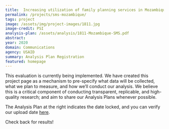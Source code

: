 ```yaml
---
title:  Increasing utilization of family planning services in Mozambique through an SMS Intervention
permalink: /projects/sms-mozambique/
tags: project  
image: /assets/img/project-images/1811.jpg
image-credit: PSI
analysis-plan: /assets/analysis/1811-Mozambique-SMS.pdf
abstract: 
year: 2020 
domain: Communications
agency: USAID
summary: Analysis Plan Registration
featured: homepage
---
```

This evaluation is currently being implemented. We have created this project page as a mechanism to pre-specify what data will be collected, what we plan to measure, and how we’ll conduct our analysis. We believe this is a critical component of conducting transparent, replicable, and high-quality research; and aim to share our Analysis Plans whenever possible.

The Analysis Plan at the right indicates the date locked, and you can verify our upload date <a href="https://github.com/gsa-oes/office-of-evaluation-sciences/commits/master/assets/analysis/analysis-plan.pdf">here</a>. 

Check back for results!
